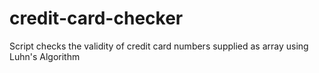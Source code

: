 # credit-card-checker
Script checks the validity of credit card numbers supplied as array using Luhn's Algorithm
